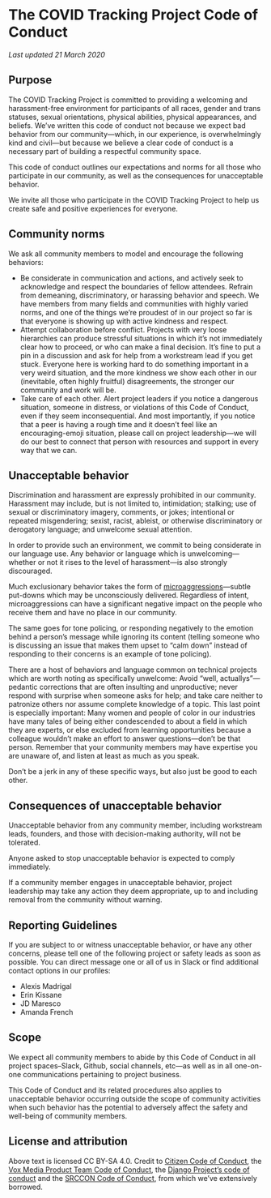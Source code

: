 # The COVID Tracking Project Code of Conduct
*Last updated 21 March 2020*

## Purpose

The COVID Tracking Project is committed to providing a welcoming and harassment-free environment for participants of all races, gender and trans statuses, sexual orientations, physical abilities, physical appearances, and beliefs. We’ve written this code of conduct not because we expect bad behavior from our community—which, in our experience, is overwhelmingly kind and civil—but because we believe a clear code of conduct is a necessary part of building a respectful community space.

This code of conduct outlines our expectations and norms for all those who participate in our community, as well as the consequences for unacceptable behavior.

We invite all those who participate in the COVID Tracking Project to help us create safe and positive experiences for everyone.

## Community norms

We ask all community members to model and encourage the following behaviors:

- Be considerate in communication and actions, and actively seek to acknowledge and respect the boundaries of fellow attendees. Refrain from demeaning, discriminatory, or harassing behavior and speech. We have members from many fields and communities with highly varied norms, and one of the things we’re proudest of in our project so far is that everyone is showing up with active kindness and respect.
- Attempt collaboration before conflict. Projects with very loose hierarchies can produce stressful situations in which it’s not immediately clear how to proceed, or who can make a final decision. It’s fine to put a pin in a discussion and ask for help from a workstream lead if you get stuck. Everyone here is working hard to do something important in a very weird situation, and the more kindness we show each other in our (inevitable, often highly fruitful) disagreements, the stronger our community and work will be.
- Take care of each other. Alert project leaders if you notice a dangerous situation, someone in distress, or violations of this Code of Conduct, even if they seem inconsequential. And most importantly, if you notice that a peer is having a rough time and it doesn’t feel like an encouraging-emoji situation, please call on project leadership—we will do our best to connect that person with resources and support in every way that we can.

## Unacceptable behavior

Discrimination and harassment are expressly prohibited in our community. Harassment may include, but is not limited to, intimidation; stalking; use of sexual or discriminatory imagery, comments, or jokes; intentional or repeated misgendering; sexist, racist, ableist, or otherwise discriminatory or derogatory language; and unwelcome sexual attention.

In order to provide such an environment, we commit to being considerate in our language use. Any behavior or language which is unwelcoming—whether or not it rises to the level of harassment—is also strongly discouraged.

Much exclusionary behavior takes the form of [microaggressions](https://www.google.com/url?q=http://www.vox.com/2015/2/16/8031073/what-are-microaggressions&sa=D&ust=1587465791605000)—subtle put-downs which may be unconsciously delivered. Regardless of intent, microaggressions can have a significant negative impact on the people who receive them and have no place in our community.

The same goes for tone policing, or responding negatively to the emotion behind a person’s message while ignoring its content (telling someone who is discussing an issue that makes them upset to “calm down” instead of responding to their concerns is an example of tone policing).

There are a host of behaviors and language common on technical projects which are worth noting as specifically unwelcome: Avoid “well, actuallys”—pedantic corrections that are often insulting and unproductive; never respond with surprise when someone asks for help; and take care neither to patronize others nor assume complete knowledge of a topic. This last point is especially important: Many women and people of color in our industries have many tales of being either condescended to about a field in which they are experts, or else excluded from learning opportunities because a colleague wouldn’t make an effort to answer questions—don’t be that person. Remember that your community members may have expertise you are unaware of, and listen at least as much as you speak.

Don’t be a jerk in any of these specific ways, but also just be good to each other.

## Consequences of unacceptable behavior

Unacceptable behavior from any community member, including workstream leads, founders, and those with decision-making authority, will not be tolerated.

Anyone asked to stop unacceptable behavior is expected to comply immediately.

If a community member engages in unacceptable behavior, project leadership may take any action they deem appropriate, up to and including removal from the community without warning.

## Reporting Guidelines

If you are subject to or witness unacceptable behavior, or have any other concerns, please tell one of the following project or safety leads as soon as possible. You can direct message one or all of us in Slack or find additional contact options in our profiles:

- Alexis Madrigal
- Erin Kissane
- JD Maresco
- Amanda French

## Scope

We expect all community members to abide by this Code of Conduct in all project spaces–Slack, Github, social channels, etc—as well as in all one-on-one communications pertaining to project business.

This Code of Conduct and its related procedures also applies to unacceptable behavior occurring outside the scope of community activities when such behavior has the potential to adversely affect the safety and well-being of community members.

## License and attribution

Above text is licensed CC BY-SA 4.0. Credit to [Citizen Code of Conduct](http://citizencodeofconduct.org), the [Vox Media Product Team Code of Conduct](https://code-of-conduct.voxmedia.com), the [Django Project’s code of conduct](https://www.djangoproject.com/conduct) and the [SRCCON Code of Conduct](http://geekfeminism.wikia.com/wiki/Conference_anti-harassment/Policy), from which we’ve extensively borrowed.
